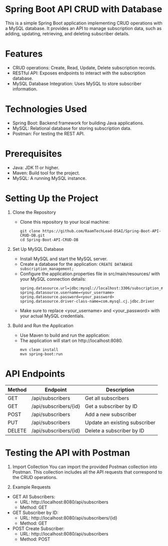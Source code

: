 # Spring Boot API CRUD with Database
This is a simple Spring Boot application implementing CRUD operations with a MySQL database. It provides an API to manage subscription data, such as adding, updating, retrieving, and deleting subscriber details.

# Features
- CRUD operations: Create, Read, Update, Delete subscription records.
- RESTful API: Exposes endpoints to interact with the subscription database.
- MySQL Database Integration: Uses MySQL to store subscriber information.

# Technologies Used
- Spring Boot: Backend framework for building Java applications.
- MySQL: Relational database for storing subscription data.
- Postman: For testing the REST API.

# Prerequisites
- Java: JDK 11 or higher.
- Maven: Build tool for the project.
- MySQL: A running MySQL instance.

# Setting Up the Project
1. Clone the Repository
   - Clone this repository to your local machine:
     ```
     git clone https://github.com/RaamTechLead-DSAI/Spring-Boot-API-CRUD-DB.git
     cd Spring-Boot-API-CRUD-DB

2. Set Up MySQL Database
   - Install MySQL and start the MySQL server.
   - Create a database for the application:
   `CREATE DATABASE subscription_management;`
   - Configure the application.properties file in src/main/resources/ with your MySQL connection details:
      ```
      spring.datasource.url=jdbc:mysql://localhost:3306/subscription_management
      spring.datasource.username=<your_username>
      spring.datasource.password=<your_password>
      spring.datasource.driver-class-name=com.mysql.cj.jdbc.Driver
   - Make sure to replace <your_username> and <your_password> with your actual MySQL credentials.

3. Build and Run the Application
   - Use Maven to build and run the application:
   - The application will start on http://localhost:8080.
      ```
      mvn clean install
      mvn spring-boot:run

# API Endpoints
| Method | Endpoint | Description |
|----------|----------|----------|
| GET | /api/subscribers | Get all subscribers |
| GET | /api/subscribers/{id} | Get a subscriber by ID |
| POST | /api/subscribers | Add a new subscriber |
| PUT | /api/subscribers | Update an existing subscriber |
| DELETE | /api/subscribers/{id} | Delete a subscriber by ID |

# Testing the API with Postman
1. Import Collection
You can import the provided Postman collection into Postman. This collection includes all the API requests that correspond to the CRUD operations.

2. Example Requests
- GET All Subscribers:
   - URL: http://localhost:8080/api/subscribers
   - Method: GET
- GET Subscriber by ID:
   - URL: http://localhost:8080/api/subscribers/{id}
   - Method: GET
- POST Create Subscriber:
   - URL: http://localhost:8080/api/subscribers
   - Method: POST



